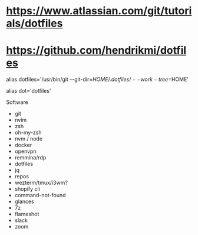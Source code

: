 # https://www.atlassian.com/git/tutorials/dotfiles

# https://github.com/hendrikmi/dotfiles

alias dotfiles='/usr/bin/git --git-dir=$HOME/.dotfiles/ --work-tree=$HOME'

alias dot='dotfiles'

Software

- git
- nvim
- zsh
- oh-my-zsh
- nvm / node
- docker
- openvpn
- remmina/rdp
- dotfiles
- jq
- repos
- wezterm/tmux/i3wm?
- shopify cli
- command-not-found
- glances
- 7z
- flameshot
- slack
- zoom

